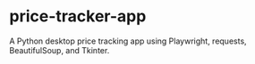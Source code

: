 # price-tracker-app
A Python desktop price tracking app using Playwright, requests, BeautifulSoup, and Tkinter.
